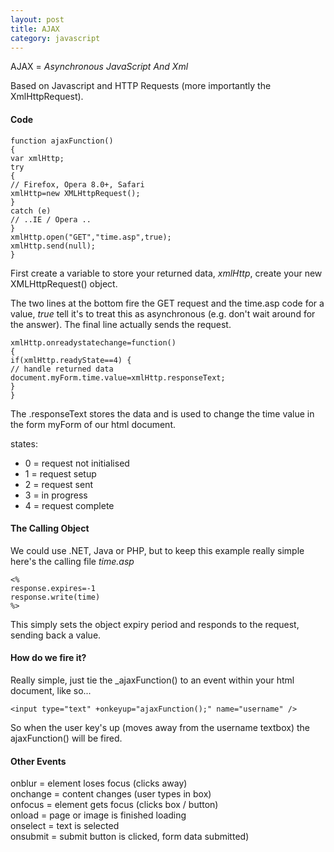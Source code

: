 ```yaml
---
layout: post
title: AJAX
category: javascript
---
```


AJAX = *Asynchronous JavaScript And Xml*

Based on Javascript and HTTP Requests (more importantly the XmlHttpRequest).

#### Code

    function ajaxFunction()
    {
    var xmlHttp;
    try
    {
    // Firefox, Opera 8.0+, Safari
    xmlHttp=new XMLHttpRequest();
    }
    catch (e)
    // ..IE / Opera ..
    }
    xmlHttp.open("GET","time.asp",true);
    xmlHttp.send(null);
    }

First create a variable to store your returned data, _xmlHttp_, create your new XMLHttpRequest() object.

The two lines at the bottom fire the GET request and the time.asp code for a value, _true_ tell it's to treat this as asynchronous (e.g. don't wait around for the answer). The final line actually sends the request.

    xmlHttp.onreadystatechange=function()
    {
    if(xmlHttp.readyState==4) {
    // handle returned data
    document.myForm.time.value=xmlHttp.responseText;
    }
    }

The .responseText stores the data and is used to change the time value in the form myForm of our html document.

states:
* 0 = request not initialised
* 1 = request setup
* 2 = request sent
* 3 = in progress
* 4 = request complete

#### The Calling Object

We could use .NET, Java or PHP, but to keep this example really simple here's the calling file _time.asp_

    <%
    response.expires=-1
    response.write(time)
    %>

This simply sets the object expiry period and responds to the request, sending back a value.

#### How do we fire it?

Really simple, just tie the _ajaxFunction() to an event within your html document, like so...

    <input type="text" +onkeyup="ajaxFunction();" name="username" />

So when the user key's up (moves away from the username textbox) the ajaxFunction() will be fired.

#### Other Events

onblur = element loses focus (clicks away)<br />
onchange = content changes (user types in box)<br />
onfocus = element gets focus (clicks box / button)<br />
onload = page or image is finished loading<br />
onselect = text is selected<br />
onsubmit = submit button is clicked, form data submitted)<br />
